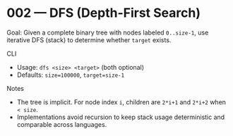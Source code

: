 # 002 — DFS (Depth-First Search)

Goal: Given a complete binary tree with nodes labeled `0..size-1`, use iterative DFS (stack) to determine whether `target` exists.

CLI
- Usage: `dfs <size> <target>` (both optional)
- Defaults: `size=100000`, `target=size-1`

Notes
- The tree is implicit. For node index `i`, children are `2*i+1` and `2*i+2` when `< size`.
- Implementations avoid recursion to keep stack usage deterministic and comparable across languages.


